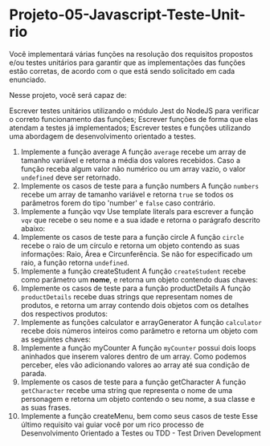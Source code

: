 # Projeto-05-Javascript-Teste-Unit-rio

Você implementará várias funções na resolução dos requisitos propostos e/ou testes unitários para garantir que as implementações das funções estão corretas, de acordo com o que está sendo solicitado em cada enunciado.

Nesse projeto, você será capaz de:

Escrever testes unitários utilizando o módulo Jest do NodeJS para verificar o correto funcionamento das funções;
Escrever funções de forma que elas atendam a testes já implementados;
Escrever testes e funções utilizando uma abordagem de desenvolvimento orientado a testes.

1. Implemente a função average
A função `average` recebe um array de tamanho variável e retorna a média dos valores recebidos. Caso a função receba algum valor não numérico ou um array vazio, o valor `undefined` deve ser retornado.
2. Implemente os casos de teste para a função numbers
A função `numbers` recebe um array de tamanho variável e retorna `true` se todos os parâmetros forem do tipo 'number' e `false` caso contrário.
3. Implemente a função vqv
Use template literals para escrever a função `vqv` que recebe o seu nome e a sua idade e retorna o parágrafo descrito abaixo:
4. Implemente os casos de teste para a função circle
A função `circle` recebe o raio de um círculo e retorna um objeto contendo as suas informações: Raio, Área e Circunferência. Se não for especificado um raio, a função retorna `undefined`.
5. Implemente a função createStudent
A função `createStudent` recebe como parâmetro um **nome**, e retorna um objeto contendo duas chaves:
6. Implemente os casos de teste para a função productDetails
A função `productDetails` recebe duas strings que representam nomes de produtos, e retorna um array contendo dois objetos com os detalhes dos respectivos produtos:
7. Implemente as funções calculator e arrayGenerator
A função `calculator` recebe dois números inteiros como parâmetro e retorna um objeto com as seguintes chaves:
8. Implemente a função myCounter
A função `myCounter` possui dois loops aninhados que inserem valores dentro de um array. Como podemos perceber, eles vão adicionando valores ao array até sua condição de parada.
9. Implemente os casos de teste para a função getCharacter
A função `getCharacter` recebe uma string que representa o nome de uma personagem e retorna um objeto contendo o seu nome, a sua classe e as suas frases.
10. Implemente a função createMenu, bem como seus casos de teste
Esse último requisito vai guiar você por um rico processo de Desenvolvimento Orientado a Testes ou TDD - Test Driven Development
